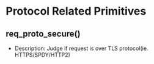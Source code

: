 # Protocol Related Primitives

## req_proto_secure()
* Description: Judge if request is over TLS protocol(ie. HTTPS/SPDY/HTTP2)
